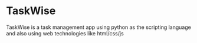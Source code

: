 # TaskWise
TaskWise is a task management app using python as the scripting language and also using web technologies like html/css/js 
